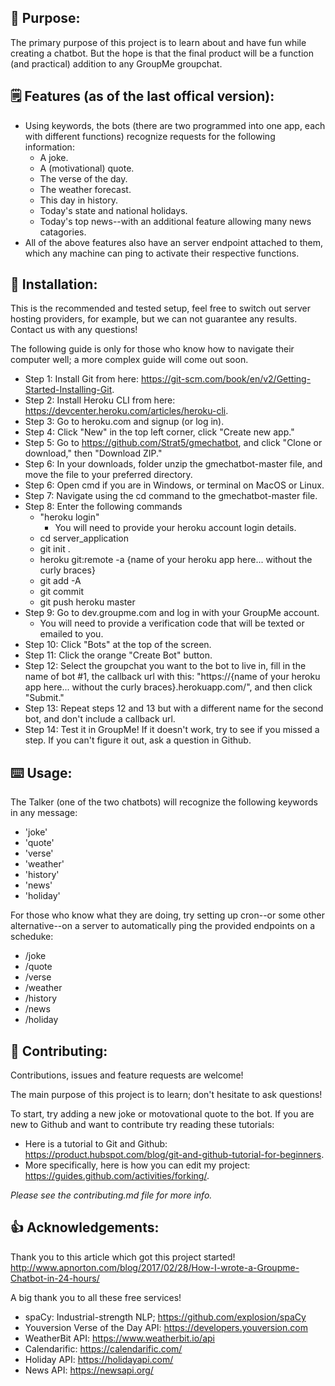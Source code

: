 ## 📖 Purpose: 

The primary purpose of this project is to learn about and have fun while creating a chatbot. 
But the hope is that the final product will be a function (and practical) addition to any GroupMe groupchat.

## 🗒 Features (as of the last offical version):
	
- Using keywords, the bots (there are two programmed into one app, each with different functions) recognize requests for the following information:
	- A joke.
	- A (motivational) quote.
	- The verse of the day.
	- The weather forecast.
	- This day in history.
	- Today's state and national holidays.
	- Today's top news--with an additional feature allowing many news catagories.
- All of the above features also have an server endpoint attached to them, which any machine can ping to activate their respective functions.

## 🔨 Installation: 
This is the recommended and tested setup, feel free to switch out server hosting providers, for example, but we can not guarantee any results. Contact us with any questions!

The following guide is only for those who know how to navigate their computer well; a more complex guide will come out soon.
+ Step 1: Install Git from here: https://git-scm.com/book/en/v2/Getting-Started-Installing-Git.
+ Step 2: Install Heroku CLI from here: https://devcenter.heroku.com/articles/heroku-cli.
+ Step 3: Go to heroku.com and signup (or log in).
+ Step 4: Click "New" in the top left corner, click "Create new app."
+ Step 5: Go to https://github.com/Strat5/gmechatbot, and click "Clone or download," then "Download ZIP."
+ Step 6: In your downloads, folder unzip the gmechatbot-master file, and move the file to your preferred directory.
+ Step 6: Open cmd if you are in Windows, or terminal on MacOS or Linux.
+ Step 7: Navigate using the cd command to the gmechatbot-master file.
+ Step 8: Enter the following commands
	- "heroku login"
		- You will need to provide your heroku account login details.
	- cd server_application
	- git init .
	- heroku git:remote -a {name of your heroku app here... without the curly braces}
	- git add -A
	- git commit 
	- git push heroku master
+ Step 9: Go to dev.groupme.com and log in with your GroupMe account.
	- You will need to provide a verification code that will be texted or emailed to you.
+ Step 10: Click "Bots" at the top of the screen.
+ Step 11: Click the orange "Create Bot" button.
+ Step 12: Select the groupchat you want to the bot to live in, fill in the name of bot #1, the callback url with this: "https://{name of your heroku app here... without the curly braces}.herokuapp.com/", and then click "Submit."
+ Step 13: Repeat steps 12 and 13 but with a different name for the second bot, and don't include a callback url.
+ Step 14: Test it in GroupMe! If it doesn't work, try to see if you missed a step. If you can't figure it out, ask a question in Github.

## ⌨️ Usage: 

The Talker (one of the two chatbots) will recognize the following keywords in any message:
- 'joke'
- 'quote'
- 'verse'
- 'weather'
- 'history'
- 'news'
- 'holiday'

For those who know what they are doing, try setting up cron--or some other alternative--on a server to automatically ping the provided endpoints on a scheduke: 
- /joke
- /quote
- /verse
- /weather
- /history
- /news
- /holiday

## 🤝 Contributing:

Contributions, issues and feature requests are welcome!

The main purpose of this project is to learn; don't hesitate to ask questions!

To start, try adding a new joke or motovational quote to the bot.
If you are new to Github and want to contribute try reading these tutorials:

- Here is a tutorial to Git and Github: https://product.hubspot.com/blog/git-and-github-tutorial-for-beginners.
- More specifically, here is how you can edit my project: https://guides.github.com/activities/forking/.

*Please see the contributing.md file for more info.*

## 👍 Acknowledgements:
Thank you to this article which got this project started!
http://www.apnorton.com/blog/2017/02/28/How-I-wrote-a-Groupme-Chatbot-in-24-hours/

A big thank you to all these free services!

- spaCy: Industrial-strength NLP; https://github.com/explosion/spaCy
- Youversion Verse of the Day API: https://developers.youversion.com
- WeatherBit API: https://www.weatherbit.io/api
- Calendarific: https://calendarific.com/
- Holiday API: https://holidayapi.com/
- News API: https://newsapi.org/